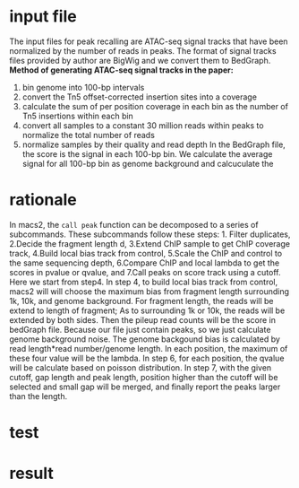 # input file
The input files for peak recalling are ATAC-seq signal tracks that have been normalized by the number of reads in peaks. The format of signal tracks files provided by author are BigWig and we convert them to BedGraph.
**Method of generating ATAC-seq signal tracks in the paper:**
 1. bin genome into 100-bp intervals
 2. convert the Tn5 offset-corrected insertion sites into a coverage
 3. calculate the sum of per position coverage in each bin as the number of Tn5 insertions within each bin
 4. convert all samples to a constant 30 million reads within peaks to normalize the total number of reads
 5. normalize samples by their quality and read depth
In the BedGraph file, the score is the signal in each 100-bp bin. We calculate the average signal for all 100-bp bin as genome background and calcuculate the 

# rationale
In macs2, the `call peak` function can be decomposed to a series of subcommands. These subcommands follow these steps: 1. Filter duplicates, 2.Decide the fragment length d, 3.Extend ChIP sample to get ChIP coverage track, 4.Build local bias track from control, 5.Scale the ChIP and control to the same sequencing depth, 6.Compare ChIP and local lambda to get the scores in pvalue or qvalue, and 7.Call peaks on score track using a cutoff. Here we start from step4.
In step 4, to build local bias track from control, macs2 will will choose the maximum bias from fragment length surrounding 1k, 10k, and genome background. For fragment length, the reads will be extend to length of fragment; As to surrounding 1k or 10k, the reads will be extended by both sides. Then the pileup read counts will be the score in bedGraph file. Because our file just contain peaks, so we just calculate genome background noise. The genome backgound bias is calculated by read length*read number/genome length. In each position, the maximum of these four value will be the lambda. In step 6, for each position, the qvalue will be calculate based on poisson distribution. In step 7, with the given cutoff, gap length and peak length, position higher than the cutoff will be selected and small gap will be merged, and finally report the peaks larger than the length.  
# test
# result
<!--stackedit_data:
eyJoaXN0b3J5IjpbMTcyMDAzNzU5MSw3NDY3NzUyNTEsLTE5OT
c3NTMyMTcsLTI3MTQ5MDAyMywtMjEzNDg0MTgxMCwxMDI2OTI5
NDMwLC01NjcxNDExMzIsMTM1MDQ1MjEzLDY2MzgzMDQ3MCwxNT
Y5NDcyMDg1LC0xMjc3MTY5MDk4LDEyOTA2Njk0NzMsNzkyNjMx
NTQ5LC0xMjQ5MDcwODg4LDYwMjA5MTM0LC0xMzQ3Mzg4MjUyLC
0xMzMxMzAzMjM3LC0zOTk2NDY2NTUsLTE2Nzk2NzkyODFdfQ==

-->